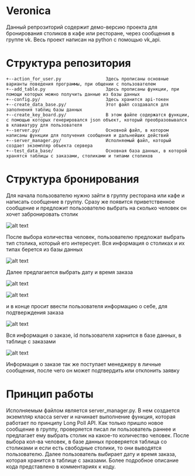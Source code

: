 # Veronica
Данный репрозиторий содержит демо-версию проекта для бронирования столиков в кафе или ресторане, через сообщения в группе vk. 
Весь проект написан на python с помощью vk_api.

# Структура репозитория

```
+--action_for_user.py                 Здесь прописаны основные варианты поведения программы, при общении с пользователем
+--add_table.py                       Здесь прописаны функции, при помощи которых можно получить данные из базы данных
+--config.py/                         Здесь хранится api-токен
+--create_data_base.py/               Этот файл создавался для заполнения таблиц базы данных
+--create_key_board.py/               В этом файле содержатся функции, с помощью которых генерировался json объект, который преобразовывался в клавиатуру для пользователя
+--server.py/                         Основной файл, в котором написаны функции для получения сообщения и дальнейших действий
+--server_manager.py/                 Исполняемый файл, который создает экземпляр объекта сервера
+--test_data_base/                    Основная база данных, в которой хранятся таблицы с заказами, столиками и типами столиков
```

# Структура бронирования
Для начала пользователю нужно зайти в группу ресторана или кафе и написать сообщение в группу. Сразу же появится приветственное
сообщение и предложит пользователю выбрать на сколько человек он хочет забронировать столик

![alt text](https://pp.userapi.com/c850432/v850432492/899c6/opL0JisWqbI.jpg)

После выбора количества человек, пользователю предложат выбрать тип столика, который его интересует. Вся информация о столиках и их типах
берется из базы данных

![alt text](https://pp.userapi.com/c849420/v849420480/100b27/GxbZIeAKVws.jpg)

Далее предлагается выбрать дату и время заказа

![alt text](https://pp.userapi.com/c850432/v850432492/899b8/-d0MXDYM1ro.jpg)

![alt text](https://pp.userapi.com/c850432/v850432492/899b0/C5LSCDpgxTQ.jpg)

и в конце просит ввести пользователя информацию о себе, для подтверждения заказа

![alt text](https://pp.userapi.com/c850432/v850432492/899a8/1DWOD26JCWo.jpg)

Вся информация о заказе, id пользователя харнится в базе данных, в таблице с заказами

![alt text](https://pp.userapi.com/c850432/v850432492/89999/euoQog9DhXw.jpg)

Информация о заказе так же поступает менеджеру в личные сообщения, после чего он может подтвердить или отклонить заявку

# Принцип работы
Исполняемым файлом является server_manager.py. В нем создается экземпляр класса server и начинает выполнение функция, 
которая работает по принципу Long Poll API. Как только пришло новое сообщение в группу, проверяется писал ли пользователь раннее
и предлагает ему выбрать столик на какое-то количество человек. После выбора кол-ва человек, в базе данных проверяется таблица
со столиками и если есть свободные столики, то они выводятся пользователю. Далее пользователь выбирает дату и время заказа, которая 
хранится в таблице с заказами. Более подробное описание кода представлено в комментариях к коду.
